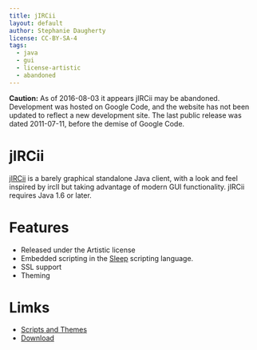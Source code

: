 ```yaml
---
title: jIRCii
layout: default
author: Stephanie Daugherty
license: CC-BY-SA-4
tags:
  - java
  - gui
  - license-artistic
  - abandoned
---
```


**Caution:** As of 2016-08-03 it appears jIRCii may be abandoned. Development was
hosted on Google Code, and the website has not been updated to reflect a new
development site. The last public release was dated 2011-07-11, before the demise
of Google Code.

# jIRCii

[jIRCii](http://www.oldschoolirc.com/) is a barely graphical standalone Java client, with a look and feel inspired by ircII but taking advantage of modern GUI functionality. jIRCii requires Java 1.6 or later.


# Features
* Released under the Artistic license
* Embedded scripting in the [Sleep](http://sleep.dashnine.org/) scripting language.
* SSL support
* Theming

# Limks

* [Scripts and Themes](http://www.oldschoolirc.com/scripts)
* [Download](http://www.oldschoolirc.com/download)
